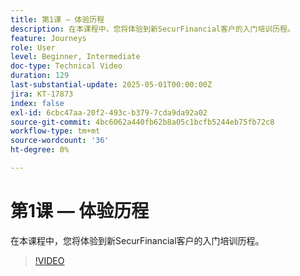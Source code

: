 ```yaml
---
title: 第1课 — 体验历程
description: 在本课程中，您将体验到新SecurFinancial客户的入门培训历程。
feature: Journeys
role: User
level: Beginner, Intermediate
doc-type: Technical Video
duration: 129
last-substantial-update: 2025-05-01T00:00:00Z
jira: KT-17873
index: false
exl-id: 6cbc47aa-20f2-493c-b379-7cda9da92a02
source-git-commit: 4bc6062a440fb62b8a05c1bcfb5244eb75fb72c8
workflow-type: tm+mt
source-wordcount: '36'
ht-degree: 0%

---
```


# 第1课 — 体验历程

在本课程中，您将体验到新SecurFinancial客户的入门培训历程。

>[!VIDEO](https://video.tv.adobe.com/v/3457827/?learn=on&enablevpops)
